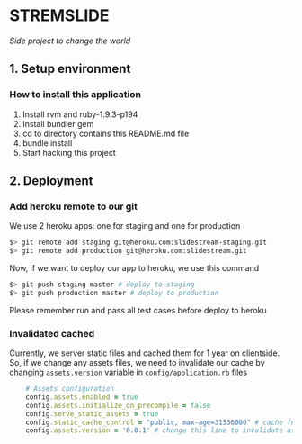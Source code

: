# STREMSLIDE

*Side project to change the world*

## 1. Setup environment

### How to install this application
1. Install rvm and ruby-1.9.3-p194
2. Install bundler gem
3. cd to directory contains this README.md file
4. bundle install
5. Start hacking this project

## 2. Deployment

### Add heroku remote to our git
We use 2 heroku apps: one for staging and one for production

```bash
$> git remote add staging git@heroku.com:slidestream-staging.git
$> git remote add production git@heroku.com:slidestream.git
```

Now, if we want to deploy our app to heroku, we use this command

```bash
$> git push staging master # deploy to staging
$> git push production master # deploy to production
```

Please remember run and pass all test cases before deploy to heroku

### Invalidated cached
Currently, we server static files and cached them for 1 year on clientside.
So, if we change any assets files, we need to invalidate our cache by changing
`assets.version` variable in `config/application.rb` files

```ruby
    # Assets configuration
    config.assets.enabled = true
    config.assets.initialize_on_precompile = false
    config.serve_static_assets = true
    config.static_cache_control = "public, max-age=31536000" # cache for 1 year
    config.assets.version = '0.0.1' # change this line to invalidate asset cached
```

